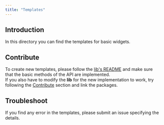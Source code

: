 ```yaml
---
title: "Templates"
---
```


## Introduction

In this directory you can find the templates for basic widgets.

## Contribute

To create new templates, please follow the [lib's README](./getting-started/installation) and make sure that the basic methods of the API are implemented.  
If you also have to modify the <strong>lib</strong> for the new implementation to work, try following the [Contribute](./contributing/guide) section and link the packages.

## Troubleshoot

If you find any error in the templates, please submit an issue specifying the details.
